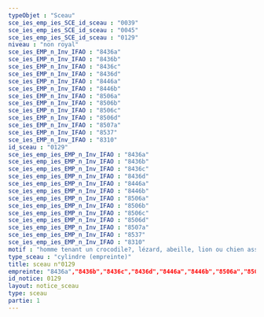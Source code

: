 ```yaml
---
typeObjet : "Sceau"
sce_ies_emp_ies_SCE_id_sceau : "0039"
sce_ies_emp_ies_SCE_id_sceau : "0045"
sce_ies_emp_ies_SCE_id_sceau : "0129"
niveau : "non royal"
sce_ies_EMP_n_Inv_IFAO : "8436a"
sce_ies_EMP_n_Inv_IFAO : "8436b"
sce_ies_EMP_n_Inv_IFAO : "8436c"
sce_ies_EMP_n_Inv_IFAO : "8436d"
sce_ies_EMP_n_Inv_IFAO : "8446a"
sce_ies_EMP_n_Inv_IFAO : "8446b"
sce_ies_EMP_n_Inv_IFAO : "8506a"
sce_ies_EMP_n_Inv_IFAO : "8506b"
sce_ies_EMP_n_Inv_IFAO : "8506c"
sce_ies_EMP_n_Inv_IFAO : "8506d"
sce_ies_EMP_n_Inv_IFAO : "8507a"
sce_ies_EMP_n_Inv_IFAO : "8537"
sce_ies_EMP_n_Inv_IFAO : "8310"
id_sceau : "0129"
sce_ies_emp_ies_EMP_n_Inv_IFAO : "8436a"
sce_ies_emp_ies_EMP_n_Inv_IFAO : "8436b"
sce_ies_emp_ies_EMP_n_Inv_IFAO : "8436c"
sce_ies_emp_ies_EMP_n_Inv_IFAO : "8436d"
sce_ies_emp_ies_EMP_n_Inv_IFAO : "8446a"
sce_ies_emp_ies_EMP_n_Inv_IFAO : "8446b"
sce_ies_emp_ies_EMP_n_Inv_IFAO : "8506a"
sce_ies_emp_ies_EMP_n_Inv_IFAO : "8506b"
sce_ies_emp_ies_EMP_n_Inv_IFAO : "8506c"
sce_ies_emp_ies_EMP_n_Inv_IFAO : "8506d"
sce_ies_emp_ies_EMP_n_Inv_IFAO : "8507a"
sce_ies_emp_ies_EMP_n_Inv_IFAO : "8537"
sce_ies_emp_ies_EMP_n_Inv_IFAO : "8310"
motif : "homme tenant un crocodile?, lézard, abeille, lion ou chien assis, oiseaux affrontés, hippopotame, capriné, …"
type_sceau : "cylindre (empreinte)"
title: sceau n°0129
empreinte: "8436a","8436b","8436c","8436d","8446a","8446b","8506a","8506b","8506c","8506d","8507a","8537","8310"
id_notice: 0129
layout: notice_sceau
type: sceau
partie: 1
---
```

